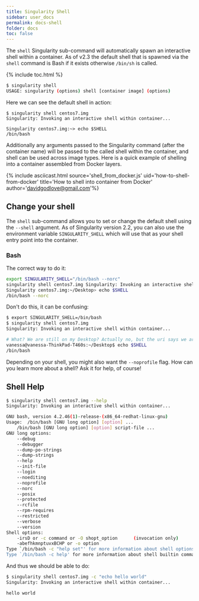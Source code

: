 ```yaml
---
title: Singularity Shell
sidebar: user_docs
permalink: docs-shell
folder: docs
toc: false
---
```


The `shell` Singularity sub-command will automatically spawn an interactive shell within a container. As of v2.3 the default shell that is spawned via the `shell` command is Bash if it exists otherwise `/bin/sh` is called.

{% include toc.html %}

```bash
$ singularity shell
USAGE: singularity (options) shell [container image] (options)
```

Here we can see the default shell in action:

```
$ singularity shell centos7.img
Singularity: Invoking an interactive shell within container...

Singularity centos7.img:~> echo $SHELL
/bin/bash
```

Additionally any arguments passed to the Singularity command (after the container name) will be passed to the called shell within the container, and shell can be used across image types. Here is a quick example of shelling into a container assembled from Docker layers.

{% include asciicast.html source='shell_from_docker.js' uid='how-to-shell-from-docker' title='How to shell into container from Docker' author='davidgodlove@gmail.com'%}



## Change your shell
The `shell` sub-command allows you to set or change the default shell using the `--shell` argument. As of Singularity version 2.2, you can also use the environment variable `SINGULARITY_SHELL` which will use that as your shell entry point into the container.

### Bash

The correct way to do it:

```bash
export SINGULARITY_SHELL="/bin/bash --norc"
singularity shell centos7.img Singularity: Invoking an interactive shell within container...
Singularity centos7.img:~/Desktop> echo $SHELL
/bin/bash --norc
```

Don't do this, it can be confusing:

```bash
$ export SINGULARITY_SHELL=/bin/bash
$ singularity shell centos7.img 
Singularity: Invoking an interactive shell within container...

# What? We are still on my Desktop? Actually no, but the uri says we are!
vanessa@vanessa-ThinkPad-T460s:~/Desktop$ echo $SHELL
/bin/bash
```

Depending on your shell, you might also want the `--noprofile` flag. How can you learn more about a shell? Ask it for help, of course!


## Shell Help

```bash
$ singularity shell centos7.img --help
Singularity: Invoking an interactive shell within container...

GNU bash, version 4.2.46(1)-release-(x86_64-redhat-linux-gnu)
Usage:	/bin/bash [GNU long option] [option] ...
	/bin/bash [GNU long option] [option] script-file ...
GNU long options:
	--debug
	--debugger
	--dump-po-strings
	--dump-strings
	--help
	--init-file
	--login
	--noediting
	--noprofile
	--norc
	--posix
	--protected
	--rcfile
	--rpm-requires
	--restricted
	--verbose
	--version
Shell options:
	-irsD or -c command or -O shopt_option		(invocation only)
	-abefhkmnptuvxBCHP or -o option
Type `/bin/bash -c "help set"' for more information about shell options.
Type `/bin/bash -c help' for more information about shell builtin commands.
```

And thus we should be able to do:

```bash
$ singularity shell centos7.img -c "echo hello world"
Singularity: Invoking an interactive shell within container...

hello world
```
